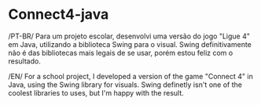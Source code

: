 # Connect4-java
/PT-BR/
Para um projeto escolar, desenvolvi uma versão do jogo "Ligue 4" em Java, utilizando a biblioteca Swing para o visual.
Swing definitivamente não é das bibliotecas mais legais de se usar, porém estou feliz com o resultado.

/EN/
For a school project, I developed a version of the game "Connect 4" in Java, using the Swing library for visuals.
Swing definetly isn't one of the coolest libraries to uses, but I'm happy with the result.
